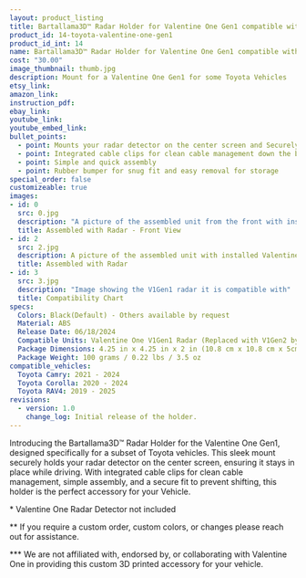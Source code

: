 ```yaml
---
layout: product_listing
title: Bartallama3D™ Radar Holder for Valentine One Gen1 compatible with some Toyota Vehicles
product_id: 14-toyota-valentine-one-gen1
product_id_int: 14
name: Bartallama3D™ Radar Holder for Valentine One Gen1 compatible with some Toyota Vehicles
cost: "30.00"
image_thumbnail: thumb.jpg
description: Mount for a Valentine One Gen1 for some Toyota Vehicles
etsy_link: 
amazon_link: 
instruction_pdf: 
ebay_link: 
youtube_link: 
youtube_embed_link: 
bullet_points:
  - point: Mounts your radar detector on the center screen and Securely holds the radar detector
  - point: Integrated cable clips for clean cable management down the back of your screen
  - point: Simple and quick assembly
  - point: Rubber bumper for snug fit and easy removal for storage
special_order: false
customizeable: true
images:
- id: 0
  src: 0.jpg
  description: "A picture of the assembled unit from the front with installed Valentine One Gen1 unit"
  title: Assembled with Radar - Front View
- id: 2
  src: 2.jpg
  description: A picture of the assembled unit with installed Valentine One Gen1 unit
  title: Assembled with Radar
- id: 3
  src: 3.jpg
  description: "Image showing the V1Gen1 radar it is compatible with"
  title: Compatibility Chart
specs:
  Colors: Black(Default) - Others available by request 
  Material: ABS
  Release Date: 06/18/2024
  Compatible Units: Valentine One V1Gen1 Radar (Replaced with V1Gen2 by Manufacturer, see our other product if you have the V1Gen2)
  Package Dimensions: 4.25 in x 4.25 in x 2 in (10.8 cm x 10.8 cm x 5cm)
  Package Weight: 100 grams / 0.22 lbs / 3.5 oz
compatible_vehicles:
  Toyota Camry: 2021 - 2024
  Toyota Corolla: 2020 - 2024
  Toyota RAV4: 2019 - 2025
revisions:
  - version: 1.0
    change_log: Initial release of the holder.
---
```


Introducing the Bartallama3D™ Radar Holder for the Valentine One Gen1, designed specifically for a subset of Toyota vehicles. This sleek mount securely holds your radar detector on the center screen, ensuring it stays in place while driving. With integrated cable clips for clean cable management, simple assembly, and a secure fit to prevent shifting, this holder is the perfect accessory for your Vehicle.

\* Valentine One Radar Detector not included

\*\* If you require a custom order, custom colors, or changes please reach out for assistance.

\*\*\* We are not affiliated with, endorsed by, or collaborating with Valentine One in providing this custom 3D printed accessory for your vehicle. 
